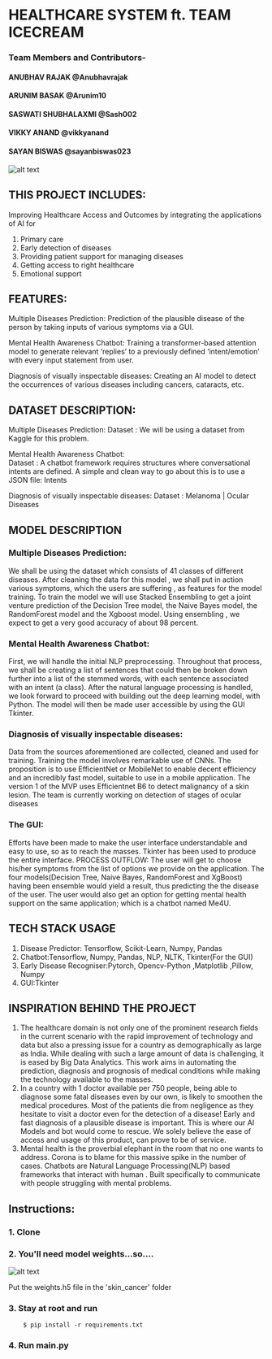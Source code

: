 # HEALTHCARE SYSTEM ft. TEAM ICECREAM

### Team Members and Contributors- 
#### ANUBHAV RAJAK         @Anubhavrajak
#### ARUNIM BASAK          @Arunim10
#### SASWATI SHUBHALAXMI   @Sash002
#### VIKKY ANAND           @vikkyanand
#### SAYAN BISWAS          @sayanbiswas023

![alt text](https://i.pinimg.com/564x/c2/48/eb/c248eb292cb85b991512c02574723453.jpg)

## THIS PROJECT INCLUDES: 
Improving Healthcare Access and Outcomes by integrating the applications of AI for
1. Primary care
2. Early detection of diseases
3. Providing patient support for managing diseases
4. Getting access to right healthcare
5. Emotional support

## FEATURES:
Multiple Diseases Prediction:
Prediction of the plausible disease of the person by taking inputs of various symptoms via a GUI.

Mental Health Awareness Chatbot:
Training a transformer-based attention model to generate relevant ‘replies’ to a previously defined ‘intent/emotion’ with every input statement from user.

Diagnosis of visually inspectable diseases: 
Creating an AI model to detect the occurrences of various diseases including cancers, cataracts, etc.

## DATASET DESCRIPTION:
Multiple Diseases Prediction:
Dataset : We will be using a dataset from Kaggle for this problem.

Mental Health Awareness Chatbot:   
Dataset : A chatbot framework requires structures where conversational intents are defined. A simple  and clean way to go about this is to use a JSON file: Intents	

Diagnosis of visually inspectable diseases: 
Dataset : Melanoma    |   Ocular Diseases

## MODEL DESCRIPTION
### Multiple Diseases Prediction:
We shall be using the dataset which consists of 41 classes of different diseases.
After cleaning the data for this model , we shall put in action various symptoms, which the users are suffering , as features for the model training. 
To train the model we will use Stacked Ensembling to get a joint venture prediction of the Decision Tree model, the Naive Bayes model, the RandomForest model and the Xgboost model. Using ensembling , we expect to get a very good accuracy of about 98 percent. 

### Mental Health Awareness Chatbot:
First, we will handle the initial NLP preprocessing.
Throughout that process, we shall be creating a list of sentences that could then be broken down further into a list of the stemmed words, with each sentence associated with an intent (a class).
After the natural language processing is handled, we look forward to proceed with building out the deep learning model, with Python.
The model will then be made user accessible by using the GUI Tkinter.

### Diagnosis of visually inspectable diseases:  
Data from the sources aforementioned are collected, cleaned and used for training. 
Training the model involves remarkable use of CNNs. 
The proposition is to use EfficientNet or MobileNet to enable decent efficiency and an incredibly fast model, suitable to use in a mobile application. 
The version 1 of the MVP uses Efficientnet B6 to detect malignancy of a skin lesion. The team is currently working on detection of stages of ocular diseases

### The GUI:
Efforts have been made to make the user interface understandable and easy to use, so as to reach the masses. 
Tkinter has been used to produce the entire interface. 
PROCESS OUTFLOW: 
The user will get to choose his/her symptoms from the list of options we provide on the application.
The four models(Decision Tree, Naive Bayes, RandomForest and XgBoost) having been ensemble would yield a result, thus predicting the the disease of the user.
The user would also get an option for getting mental health support on the same application; which is a chatbot named Me4U.  

## TECH STACK USAGE
1. Disease Predictor: Tensorflow, Scikit-Learn, Numpy, Pandas
2. Chatbot:Tensorflow, Numpy, Pandas, NLP, NLTK, Tkinter(For the GUI)
3. Early Disease Recogniser:Pytorch, Opencv-Python ,Matplotlib ,Pillow, Numpy
4. GUI:Tkinter

## INSPIRATION BEHIND THE PROJECT
1. The healthcare domain is not only one of the prominent research fields in the current scenario with the rapid improvement of technology and data but also a pressing issue for a country as demographically as large as India. While dealing with such a large amount of data is challenging, it is eased by Big Data Analytics. This work aims in automating the prediction, diagnosis and prognosis of medical conditions while making the technology available to the masses.
2. In a country with 1 doctor available per 750 people, being able to diagnose some fatal diseases even by our own, is likely to smoothen the medical procedures. 
Most of the patients die from negligence as they hesitate to visit a doctor even for the detection of a disease! Early and fast diagnosis of a plausible disease is important. This is where our AI Models and bot would come to rescue. We solely believe the ease of access and usage of this product, can prove to be of service. 
3. Mental health is the proverbial elephant in the room that no one wants to address. Corona is to blame for this massive spike in the number of cases. Chatbots are Natural Language Processing(NLP) based frameworks that interact with human . Built specifically to communicate with people struggling with mental problems.

## Instructions:
### 1. Clone
### 2. You'll need model weights...so....
![alt text](https://media.makeameme.org/created/gimme-money-or-6f5ba165c2.jpg)

Put the weights.h5 file in the 'skin_cancer' folder
### 3. Stay at root and run 
```	
	$ pip install -r requirements.txt
```
### 4. Run main.py
